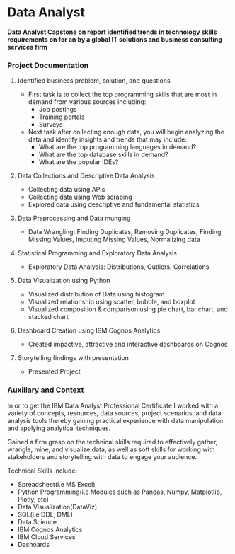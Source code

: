 # Data Analyst

**Data Analyst Capstone on report identified trends in technology skills requirements on for an by a global IT solutions and business consulting services firm**

### Project Documentation
1. Identified business problem, solution, and questions
   - First task is to collect the top programming skills that are most in demand from various sources including:
       - Job postings
       - Training portals
       - Surveys
   - Next task after collecting enough data, you will begin analyzing the data and identify insights and trends that may include:
        - What are the top programming languages in demand?
        - What are the top database skills in demand?
        - What are the popular IDEs?

2. Data Collections and Descriptive Data Analysis
   - Collecting data using APIs
   - Collecting data using Web scraping
   - Explored data using descriptive and fundamental statistics 

3. Data Preprocessing and Data munging
   - Data Wrangling: Finding Duplicates, Removing Duplicates, Finding Missing Values, Imputing Missing Values, Normalizing data 

4. Statistical Programming and Exploratory Data Analysis
   - Exploratory Data Analysis: Distributions, Outliers, Correlations

5. Data Visualization using Python
   - Visualized distribution of Data using histogram
   - Visualized relationship using scatter, bubble, and boxplot
   - Visualized composition & comparison using pie chart, bar chart, and stacked chart

6. Dashboard Creation using IBM Cognos Analytics
   - Created impactive, attractive and interactive dashboards on Cognos

7. Storytelling findings with presentation
   - Presented Project

### Auxillary and Context
In or to get the IBM Data Analyst Professional Certificate I worked with a variety of concepts, resources, data sources, project scenarios, and data analysis tools thereby gaining practical experience with data manipulation and applying analytical techniques.

Gained a firm grasp on the technical skills required to effectively gather, wrangle, mine, and visualize data, as well as soft skills for working with stakeholders and storytelling with data to engage your audience.

Technical Skills include:
- Spreadsheet(i.e MS Excel)
- Python Programming(i.e Modules such as Pandas, Numpy, Matplotlib, Plotly, etc)
- Data Visualization(DataViz)
- SQL(i.e DDL, DML)
- Data Science
- IBM Cognos Analytics
- IBM Cloud Services
- Dashoards
